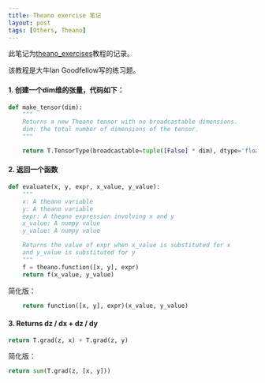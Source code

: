 ```yaml
---
title: Theano exercise 笔记
layout: post
tags: [Others, Theano]
---
```


此笔记为[theano_exercises](https://github.com/goodfeli/theano_exercises)教程的记录。

该教程是大牛Ian Goodfellow写的练习题。



#### 1. 创建一个dim维的张量，代码如下：

``` python
def make_tensor(dim):
    """
    Returns a new Theano tensor with no broadcastable dimensions.
    dim: the total number of dimensions of the tensor.
    """

    return T.TensorType(broadcastable=tuple([False] * dim), dtype='float32')()
```
#### 2. 返回一个函数
```python
def evaluate(x, y, expr, x_value, y_value):
    """
    x: A theano variable
    y: A theano variable
    expr: A theano expression involving x and y
    x_value: A numpy value
    y_value: A numpy value

    Returns the value of expr when x_value is substituted for x
    and y_value is substituted for y
    """
    f = theano.function([x, y], expr)
    return f(x_value, y_value)
```
简化版：
```python
    return function([x, y], expr)(x_value, y_value)
```


#### 3. Returns dz / dx + dz / dy

```python
return T.grad(z, x) + T.grad(z, y)
```

简化版：

```python
return sum(T.grad(z, [x, y]))
```
